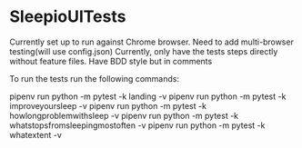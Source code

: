 # SleepioUITests

Currently set up to run against Chrome browser. Need to add multi-browser testing(will use config.json)
Currently, only have the tests steps directly without feature files. Have BDD style but in comments

To run the tests run the following commands:

pipenv run python -m pytest -k landing -v
pipenv run python -m pytest -k improveyoursleep -v
pipenv run python -m pytest -k howlongproblemwithsleep -v
pipenv run python -m pytest -k whatstopsfromsleepingmostoften -v
pipenv run python -m pytest -k whatextent -v